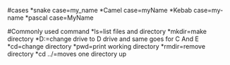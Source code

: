 #cases
*snake case=my_name
*Camel case=myName
*Kebab case=my-name
*pascal case=MyName

#Commonly used command
*ls=list files and directory
*mkdir=make directory
*D:=change drive to D drive and same goes for C And E
*cd=change directory
*pwd=print working directory
*rmdir=remove directory
*cd ../=moves one directory up